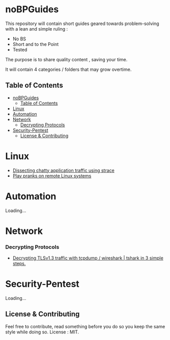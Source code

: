 # noBPGuides

This repository will contain short guides geared towards problem-solving with a lean and simple ruling : 
* No BS
* Short and to the Point 
* Tested 

The purpose is to share quality content , saving your time.

It will contain 4 categories / folders that may grow overtime.

## Table of Contents
- [noBPGuides](#nobpguides)
  - [Table of Contents](#table-of-contents)
- [Linux](#linux)
- [Automation](#automation)
- [Network](#network)
    - [Decrypting Protocols](#decrypting-protocols)
- [Security-Pentest](#security-pentest)
  - [License \& Contributing](#license--contributing)

# Linux

*   [Dissecting chatty application traffic using strace ](Linux/Dissecting-chatty-application-traffic-using-strace.md)
*   [Play pranks on remote Linux systems](Linux/pranks-on-linux.md)

# Automation

Loading...

# Network

### Decrypting Protocols
*   [Decrypting TLSv1.3 traffic with tcpdump / wireshark | tshark in 3 simple steps.](Network/decrypt-tls-traffic.md)


# Security-Pentest

Loading...

## License & Contributing
Feel free to contribute, read something before you do so you keep the same style while doing so. License : MIT.

[def]: #Security-Pentest
